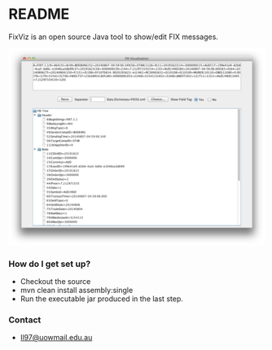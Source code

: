 # README #

FixViz is an open source Java tool to show/edit FIX messages.

![Demo](/gui.png)

### How do I get set up? ###

* Checkout the source
* mvn clean install assembly:single
* Run the executable jar produced in the last step.

### Contact ###

* ll97@uowmail.edu.au
